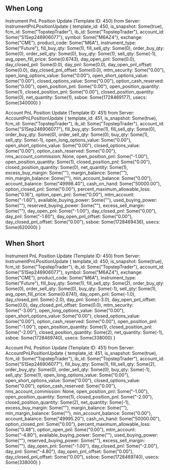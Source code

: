 
## When Long
Instrument PnL Position Update (Template ID: 450) from Server: InstrumentPnLPositionUpdate { 
template_id: 450, is_snapshot: Some(true), fcm_id: Some("TopstepTrader"), ib_id: Some("TopstepTrader"), account_id: Some("S1Sep246906077"), 
symbol: Some("M6AZ4"), exchange: Some("CME"), product_code: Some("M6A"), instrument_type: Some("Future"), fill_buy_qty: Some(1), fill_sell_qty: Some(0), 
order_buy_qty: Some(0), order_sell_qty: Some(0), buy_qty: Some(1), sell_qty: Some(-1), avg_open_fill_price: Some(0.6743), day_open_pnl: Some(0.0), 
day_closed_pnl: Some(0.0), day_pnl: Some(0.0), day_open_pnl_offset: Some(0.0), day_closed_pnl_offset: Some(0.0), mtm_security: Some("0.00"), 
open_long_options_value: Some("0.00"), open_short_options_value: Some("0.00"), closed_options_value: Some("0.00"), option_cash_reserved: Some("0.00"), 
open_position_pnl: Some("0.00"), open_position_quantity: Some(1), closed_position_pnl: Some("0.00"), 
closed_position_quantity: Some(0), net_quantity: Some(1), ssboe: Some(1728469177), usecs: Some(340000) }

Account PnL Position Update (Template ID: 451) from Server: AccountPnLPositionUpdate { template_id: 451, is_snapshot: Some(true), fcm_id: Some("TopstepTrader"), 
ib_id: Some("TopstepTrader"), account_id: Some("S1Sep246906077"), fill_buy_qty: Some(1), fill_sell_qty: Some(0), order_buy_qty: Some(0), 
order_sell_qty: Some(0), buy_qty: Some(1), sell_qty: Some(-1), open_long_options_value: Some("0.00"), open_short_options_value: Some("0.00"), 
closed_options_value: Some("0.00"), option_cash_reserved: Some("0.00"), rms_account_commission: None, open_position_pnl: Some("-1.00"), 
open_position_quantity: Some(1), closed_position_pnl: Some("0.00"), closed_position_quantity: Some(0), net_quantity: Some(1), excess_buy_margin: Some(""), 
margin_balance: Some(""), min_margin_balance: Some(""), min_account_balance: Some("0.00"), account_balance: Some("49998.40"), 
cash_on_hand: Some("50000.00"), option_closed_pnl: Some("0.00"), percent_maximum_allowable_loss: Some("0.16"), option_open_pnl: Some("0.00"), 
mtm_account: Some("-1.60"), available_buying_power: Some(""), used_buying_power: Some(""), reserved_buying_power: Some(""), excess_sell_margin: Some(""), 
day_open_pnl: Some("-1.00"), day_closed_pnl: Some("0.00"), day_pnl: Some("-1.60"), day_open_pnl_offset: Some("0.00"), day_closed_pnl_offset: Some("0.00"), 
ssboe: Some(1728469436), usecs: Some(620000) }

## When Short
Instrument PnL Position Update (Template ID: 450) from Server: InstrumentPnLPositionUpdate { template_id: 450, is_snapshot: Some(true), 
fcm_id: Some("TopstepTrader"), ib_id: Some("TopstepTrader"), account_id: Some("S1Sep246906077"), symbol: Some("M6AZ4"), exchange: Some("CME"), 
product_code: Some("M6A"), instrument_type: Some("Future"), fill_buy_qty: Some(1), fill_sell_qty: Some(2), order_buy_qty: 
Some(0), order_sell_qty: Some(0), buy_qty: Some(-1), sell_qty: Some(1), avg_open_fill_price: Some(0.6741), day_open_pnl: Some(-1.0), 
day_closed_pnl: Some(-2.0), day_pnl: Some(-3.0), day_open_pnl_offset: Some(0.0), day_closed_pnl_offset: Some(0.0), mtm_security: Some("-3.00"), 
open_long_options_value: Some("0.00"), open_short_options_value: Some("0.00"), closed_options_value: Some("0.00"), option_cash_reserved: Some("0.00"), 
open_position_pnl: Some("-1.00"), open_position_quantity: Some(1), closed_position_pnl: Some("-2.00"), closed_position_quantity: Some(2), net_quantity: Some(-1), 
ssboe: Some(1728469740), usecs: Some(338000) }

Account PnL Position Update (Template ID: 451) from Server: AccountPnLPositionUpdate { template_id: 451, is_snapshot: Some(true), 
fcm_id: Some("TopstepTrader"), ib_id: Some("TopstepTrader"), account_id: Some("S1Sep246906077"), fill_buy_qty: Some(1), fill_sell_qty: Some(2), 
order_buy_qty: Some(0), order_sell_qty: Some(0), buy_qty: Some(-1), sell_qty: Some(1), open_long_options_value: Some("0.00"), 
open_short_options_value: Some("0.00"), closed_options_value: Some("0.00"), option_cash_reserved: Some("0.00"), rms_account_commission: None, 
open_position_pnl: Some("-1.00"), open_position_quantity: Some(1), closed_position_pnl: Some("-2.00"), closed_position_quantity: Some(2), 
net_quantity: Some(-1), excess_buy_margin: Some(""), margin_balance: Some(""), min_margin_balance: Some(""), min_account_balance: Some("0.00"), 
account_balance: Some("49995.20"), cash_on_hand: Some("50000.00"), option_closed_pnl: Some("0.00"), percent_maximum_allowable_loss: Some("0.48"), 
option_open_pnl: Some("0.00"), mtm_account: Some("-4.80"), available_buying_power: Some(""), used_buying_power: Some(""), reserved_buying_power: Some(""), 
excess_sell_margin: Some(""), day_open_pnl: Some("-1.00"), day_closed_pnl: Some("-2.00"), day_pnl: Some("-4.80"), day_open_pnl_offset: Some("0.00"), 
day_closed_pnl_offset: Some("0.00"), ssboe: Some(1728469740), usecs: Some(338000) }





